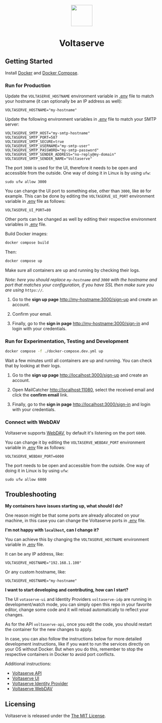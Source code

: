 <!-- markdownlint-disable MD033 MD041 -->
<p align="center">
  <img height="70" src="assets/brand.svg"/>
  <h1 align="center">Voltaserve</h1>
</p>

## Getting Started

Install [Docker](https://docs.docker.com/get-docker) and [Docker Compose](https://docs.docker.com/compose/install).

### Run for Production

Update the `VOLTASERVE_HOSTNAME` environment variable in [.env](./.env) file to match your hostname (it can optionally be an IP address as well):

```properties
VOLTASERVE_HOSTNAME="my-hostname"
```

Update the following environment variables in [.env](./.env) file to match your SMTP server:

```properties
VOLTASERVE_SMTP_HOST="my-smtp-hostname"
VOLTASERVE_SMTP_PORT=587
VOLTASERVE_SMTP_SECURE=true
VOLTASERVE_SMTP_USERNAME="my-smtp-user"
VOLTASERVE_SMTP_PASSWORD="my-smtp-password"
VOLTASERVE_SMTP_SENDER_ADDRESS="no-reply@my-domain"
VOLTASERVE_SMTP_SENDER_NAME="Voltaserve"
```

The port `3000` is used for the UI, therefore it needs to be open and accessible from the outside. One way of doing it in Linux is by using `ufw`:

```shell
sudo ufw allow 3000
```

You can change the UI port to something else, other than `3000`, like `80` for example. This can be done by editing the `VOLTASERVE_UI_PORT` environment variable in [.env](./.env) file as follows:

```properties
VOLTASERVE_UI_PORT=80
```

Other ports can be changed as well by editing their respective environment variables in [.env](./.env) file.

Build Docker images:

```sh
docker compose build
```

Then:

```sh
docker compose up
```

Make sure all containers are up and running by checking their logs.

_Note: here you should replace `my-hostname` and `3000` with the hostname and port that matches your configuration, if you have SSL then make sure you are using `https://`._

1. Go to the **sign up page** <http://my-hostname:3000/sign-up> and create an account.

2. Confirm your email.

3. Finally, go to the **sign in page** <http://my-hostname:3000/sign-in> and login with your credentials.

### Run for Experimentation, Testing and Development

```sh
docker compose -f ./docker-compose.dev.yml up
```

Wait a few minutes until all containers are up and running. You can check that by looking at their logs.

1. Go to the **sign up page** <http://localhost:3000/sign-up> and create an account.

2. Open MailCatcher <http://localhost:11080>, select the received email and click the **confirm email** link.

3. Finally, go to the **sign in page** <http://localhost:3000/sign-in> and login with your credentials.

### Connect with WebDAV

Voltaserve supports [WebDAV](https://en.wikipedia.org/wiki/WebDAV), by default it's listening on the port `6000`.

You can change it by editing the `VOLTASERVE_WEBDAV_PORT` environment variable in [.env](./.env) file as follows:

```properties
VOLTASERVE_WEBDAV_PORT=6000
```

The port needs to be open and accessible from the outside. One way of doing it in Linux is by using `ufw`:

```shell
sudo ufw allow 6000
```

## Troubleshooting

**My containers have issues starting up, what should I do?**

One reason might be that some ports are already allocated on your machine, in this case you can change the Voltaserve ports in [.env](./.env) file.

**I'm not happy with `localhost`, can I change it?**

You can achieve this by changing the `VOLTASERVE_HOSTNAME` environment variable in [.env](./.env) file.

It can be any IP address, like:

```properties
VOLTASERVE_HOSTNAME="192.168.1.100"
```

Or any custom hostname, like:

```properties
VOLTASERVE_HOSTNAME="my-hostname"
```

**I want to start developing and contributing, how can I start?**

The UI `votaserve-ui` and Identity Providers `voltaserve-idp` are running in development/watch mode, you can simply open this repo in your favorite editor, change some code and it will reload automatically to reflect your changes.

As for the API `voltaserve-api`, once you edit the code, you should restart the container for the new changes to apply.

In case, you can also follow the instructions below for more detailed development instructions, like if you want to run the services directly on your OS without Docker. But when you do this, remember to stop the respective containers in Docker to avoid port conflicts.

Additional instructions:

- [Voltaserve API](api/README.md)
- [Voltaserve UI](ui/README.md)
- [Voltaserve Identity Provider](idp/README.md)
- [Voltaserve WebDAV](webdav/README.md)

## Licensing

Voltaserve is released under the [The MIT License](./LICENSE).
